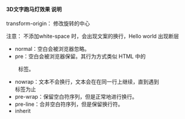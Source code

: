 #### 3D文字跑马灯效果 说明

transform-origin： 修改旋转的中心

注意： 不添加white-space 时，会出现文案的换行，Hello world 出现断层
- normal：空白会被浏览器忽略。
- pre：空白会被浏览器保留。其行为方式类似 HTML 中的 <pre> 标签。
- nowrap：文本不会换行，文本会在在同一行上继续，直到遇到 <br> 标签为止
- pre-wrap：保留空白符序列，但是正常地进行换行。
- pre-line：合并空白符序列，但是保留换行符。
- inherit
